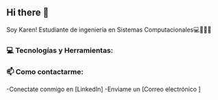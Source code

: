 ## Hi there 👋
Soy Karen! Estudiante de ingeniería en Sistemas Computacionales💻🤞🏼✨


### 💻 Tecnologías y Herramientas: </br>



### 📫 Como contactarme:
-Conectate conmigo en [LinkedIn] 
-Enviame un [Correo electrónico ] 


<!--
**akarenmartz/akarenmartz** is a ✨ _special_ ✨ repository because its `README.md` (this file) appears on your GitHub profile.

Here are some ideas to get you started:

- 🔭 I’m currently working on ...
- 🌱 I’m currently learning ...
- 👯 I’m looking to collaborate on ...
- 🤔 I’m looking for help with ...
- 💬 Ask me about ...
- 📫 How to reach me: ...
- 😄 Pronouns: ...
- ⚡ Fun fact: ...
-->
